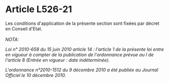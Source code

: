 # Article L526-21

Les conditions d'application de la présente section sont fixées par décret en Conseil d'Etat. <br/><br/><i>NOTA:<p>Loi n° 2010-658 du 15 juin 2010 article 14 : l'article 1 de la présente loi entre en vigueur à compter de la publication de l'ordonnance prévue au I de l'article 8 (Entrée en vigueur : date indéterminée).</p><p>L'ordonnance n°2010-1512 du 9 décembre 2010 a été publiée au Journal Officiel le 10 décembre 2010.</p></i>